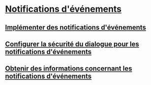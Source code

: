 # [Notifications d'événements](event-notifications.md)
## [Implémenter des notifications d'événements](implement-event-notifications.md)
## [Configurer la sécurité du dialogue pour les notifications d'événements](configure-dialog-security-for-event-notifications.md)
## [Obtenir des informations concernant les notifications d'événements](get-information-about-event-notifications.md)
